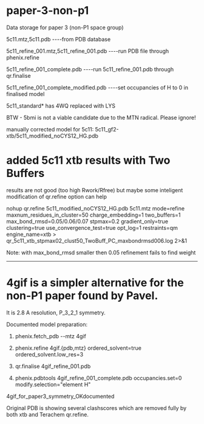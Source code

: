 # paper-3-non-p1
Data storage for paper 3 (non-P1 space group)

5c11.mtz,5c11.pdb   ----from PDB database 

5c11_refine_001.mtz,5c11_refine_001.pdb  ----run PDB file through phenix.refine

5c11_refine_001_complete.pdb  ----run 5c11_refine_001.pdb through qr.finalise

5c11_refine_001_complete_modified.pdb  ----set occupancies of H to 0 in finalised model

5c11_standard* has 4WQ replaced with LYS

BTW - 5bmi is not a viable candidate due to the MTN radical. Please ignore!

manually corrected model for 5c11: 5c11_gf2-xtb/5c11_modified_noCYS12_HG.pdb

# added 5c11 xtb results with Two Buffers 

results are not good (too high Rwork/Rfree) but maybe some inteligent modification of qr.refine option can help

nohup qr.refine 5c11_modified_noCYS12_HG.pdb 5c11.mtz  mode=refine maxnum_residues_in_cluster=50 charge_embedding=1 two_buffers=1 max_bond_rmsd=0.05/0.06/0.07 stpmax=0.2 gradient_only=true clustering=true use_convergence_test=true  opt_log=1 restraints=qm  engine_name=xtb  > qr_5c11_xtb_stpmax02_clust50_TwoBuff_PC_maxbondrmsd006.log 2>&1 

Note: with max_bond_rmsd smaller then 0.05 refinement fails to find weight

--------------------------------------------------------------------------------

# 4gif is a simpler alternative for the non-P1 paper found by Pavel. 

It is 2.8 A resolution, P_3_2_1 symmetry.

Documented model preparation:

1.	phenix.fetch_pdb --mtz 4gif

2.	phenix.refine 4gif.{pdb,mtz} ordered_solvent=true ordered_solvent.low_res=3

3.	qr.finalise 4gif_refine_001.pdb

4.	phenix.pdbtools 4gif_refine_001_complete.pdb occupancies.set=0 modify.selection="element H"

4gif_for_paper3_symmetry_OKdocumented

Original PDB is showing several clashscores which are removed fully by both xtb and Terachem qr.refine.


